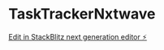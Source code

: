 # TaskTrackerNxtwave

[Edit in StackBlitz next generation editor ⚡️](https://stackblitz.com/~/github.com/manimoney468/TaskTrackerNxtwave)